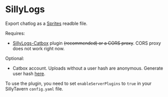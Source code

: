 # SillyLogs

Export chatlog as a <a href="https://sprites.neocities.org/logs/reader">Sprites</a> readble file.

Requires:
- [SillyLogs-Catbox](https://github.com/RedIceCider/SillyLogs-Catbox) plugin ~~(recommended) or a CORS proxy~~. CORS proxy does not work right now.

Optional:
- Catbox account. Uploads without a user hash are anonymous. Generate user hash [here](https://catbox.moe/user/manage.php).

To use the plugin, you need to set `enableServerPlugins` to `true` in your SillyTavern `config.yaml` file.
